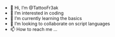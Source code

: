 - 👋 Hi, I’m @TattooFr3ak
- 👀 I’m interested in coding
- 🌱 I’m currently learning the basics
- 💞️ I’m looking to collaborate on script languages
- 📫 How to reach me ...

<!---
TattooFr3ak/TattooFr3ak is a ✨ special ✨ repository because its `README.md` (this file) appears on your GitHub profile.
You can click the Preview link to take a look at your changes.
--->
